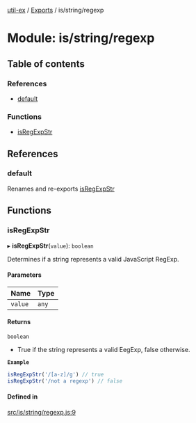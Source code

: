 [util-ex](../README.md) / [Exports](../modules.md) / is/string/regexp

# Module: is/string/regexp

## Table of contents

### References

- [default](is_string_regexp.md#default)

### Functions

- [isRegExpStr](is_string_regexp.md#isregexpstr)

## References

### default

Renames and re-exports [isRegExpStr](is_string_regexp.md#isregexpstr)

## Functions

### isRegExpStr

▸ **isRegExpStr**(`value`): `boolean`

Determines if a string represents a valid JavaScript RegExp.

#### Parameters

| Name | Type |
| :------ | :------ |
| `value` | `any` |

#### Returns

`boolean`

- True if the string represents a valid EegExp, false otherwise.

**`Example`**

```ts
isRegExpStr('/[a-z]/g') // true
isRegExpStr('/not a regexp') // false
```

#### Defined in

[src/is/string/regexp.js:9](https://github.com/snowyu/util-ex.js/blob/bfdf9ef/src/is/string/regexp.js#L9)
